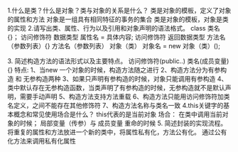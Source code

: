 1.什么是类？什么是对象？类与对象的关系是什么？
类是对象的模板，定义了对象的属性和方法
对象是一组具有相同特征的事务的集合
类是对象的模板，对象是类的实现
2.请写出类、属性、行为以及引用和对象声明的语法格式。
class 类名{}；
访问修饰符 数据类型 属性名 = 具体内容;
访问修饰符 返回数据类型 方法名（参数列表）{}
方法名（参数列表）
对象（类） 对象名 = new 对象（类）(); 

3. 简述构造方法的语法形式以及主要特点。
访问修饰符(public..) 类名(成员变量){}
特点: 1、当new 一个对象的时候，构造方法随之进行
      2、构造方法分为有参构造 和 无参构造两种
      3、如果只声明有参构造的时候，对象只能调用有参构造
      4、类中默认存在无参构造函数，当类声明了有参构造的时候，无参构造就不是默认声明，需要手动声明
      5、构造方法支持方法重载
      6、构造方法只能用访问修饰符加类名定义，之间不能存在其他修饰符
      7、构造方法名称与类名一致
4.this关键字的基本概念和常见使用场合是什么？
this代表的是当前对象
场合：
在类中调用当前对象的时候；
局部变量（传参）与 成员变量 重命的时候
5. 简述封装的实现流程。
将重复的属性和方法放进一个新的类中，将属性私有化，方法公有化。
通过公有化方法来调用私有化属性